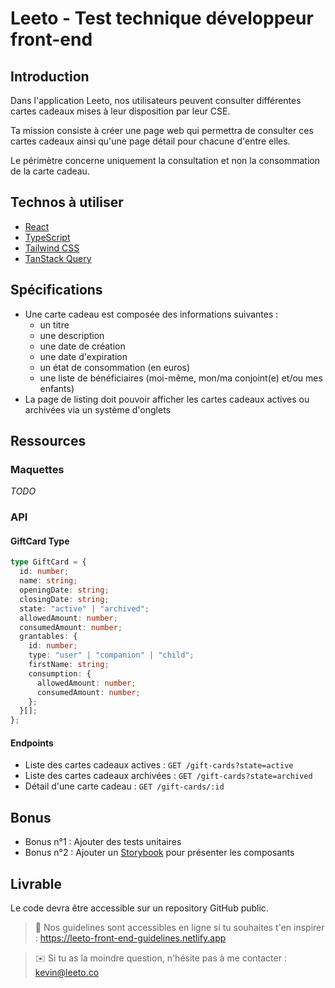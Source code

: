 # Leeto - Test technique développeur front-end

## Introduction

Dans l'application Leeto, nos utilisateurs peuvent consulter différentes cartes cadeaux mises à leur disposition par leur CSE.

Ta mission consiste à créer une page web qui permettra de consulter ces cartes cadeaux ainsi qu'une page détail pour chacune d'entre elles.

Le périmètre concerne uniquement la consultation et non la consommation de la carte cadeau.

## Technos à utiliser

- [React](https://react.dev)
- [TypeScript](https://typescriptlang.org)
- [Tailwind CSS](https://tailwindcss.com)
- [TanStack Query](https://tanstack.com/query)

## Spécifications

- Une carte cadeau est composée des informations suivantes :
  - un titre
  - une description
  - une date de création
  - une date d'expiration
  - un état de consommation (en euros)
  - une liste de bénéficiaires (moi-même, mon/ma conjoint(e) et/ou mes enfants)
- La page de listing doit pouvoir afficher les cartes cadeaux actives ou archivées via un système d'onglets

## Ressources

### Maquettes

_TODO_

### API

#### GiftCard Type

```typescript
type GiftCard = {
  id: number;
  name: string;
  openingDate: string;
  closingDate: string;
  state: "active" | "archived";
  allowedAmount: number;
  consumedAmount: number;
  grantables: {
    id: number;
    type: "user" | "companion" | "child";
    firstName: string;
    consumption: {
      allowedAmount: number;
      consumedAmount: number;
    };
  }[];
};
```

#### Endpoints

- Liste des cartes cadeaux actives : `GET /gift-cards?state=active`
- Liste des cartes cadeaux archivées : `GET /gift-cards?state=archived`
- Détail d'une carte cadeau : `GET /gift-cards/:id`

## Bonus

- Bonus n°1 : Ajouter des tests unitaires
- Bonus n°2 : Ajouter un [Storybook](https://storybook.js.org) pour présenter les composants

## Livrable

Le code devra être accessible sur un repository GitHub public.

> 📒 Nos guidelines sont accessibles en ligne si tu souhaites t'en inspirer : https://leeto-front-end-guidelines.netlify.app

> ✉️ Si tu as la moindre question, n'hésite pas à me contacter : kevin@leeto.co
